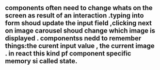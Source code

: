 ## components often need to change whats on the screen as result of an interaction .typing into form shoud update the input field ,clicking next on image carousel shoud change which image is displayed . componentss nedd to remember things:the curent input value , the current image . in react this kind pf component specific memory si called state.